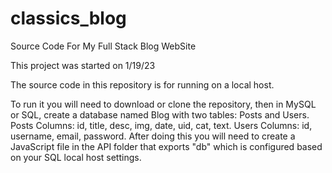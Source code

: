 # classics_blog
Source Code For My Full Stack Blog WebSite


This project was started on 1/19/23

The source code in this repository is for running on a local host.

To run it you will need to download or clone the repository, then in MySQL or SQL, create a database named Blog with two tables: Posts and Users. 
Posts Columns: id, title, desc, img, date, uid, cat, text. Users Columns: id, username, email, password. After doing this you will need to create a 
JavaScript file in the API folder that exports "db" which is configured based on your SQL local host settings.
